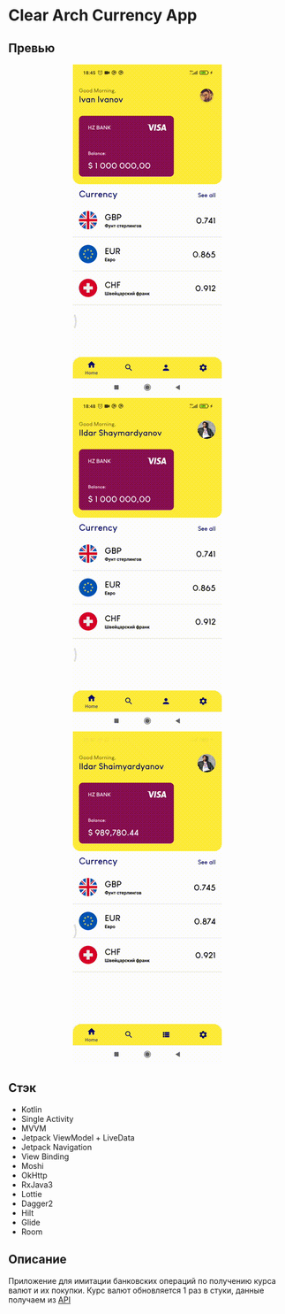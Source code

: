 # Clear Arch Currency App
## Превью
<p align="center">
<img src="data/second.gif" />
<img src="data/third.gif" />
<img src="data/db.gif" />
</p>

## Стэк
- Kotlin
- Single Activity
- MVVM
- Jetpack ViewModel + LiveData
- Jetpack Navigation
- View Binding
- Moshi
- OkHttp
- RxJava3
- Lottie
- Dagger2
- Hilt
- Glide
- Room

## Описание
Приложение для имитации банковских операций по получению курса валют и их покупки. Курс валют обновляется 1 раз в стуки, данные получаем из [API](https://github.com/fawazahmed0/currency-api) 
